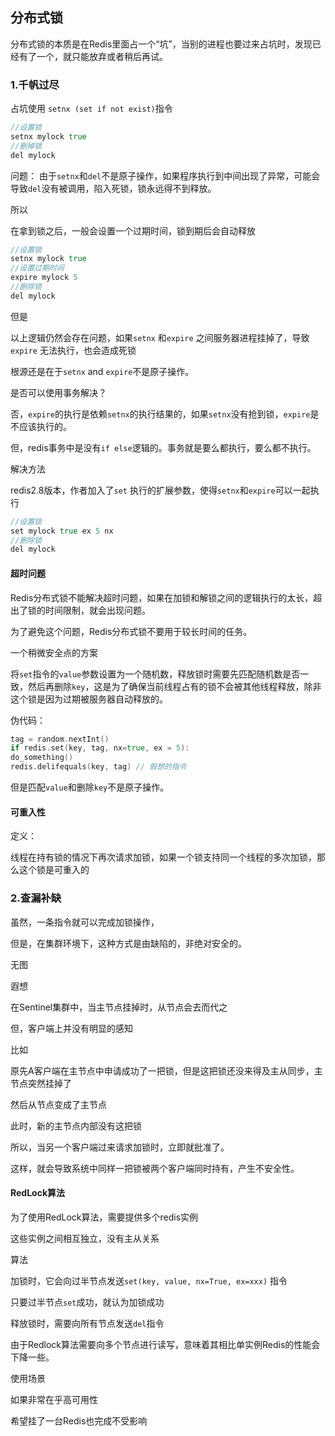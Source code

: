 ## 分布式锁



分布式锁的本质是在Redis里面占一个“坑”，当别的进程也要过来占坑时，发现已经有了一个，就只能放弃或者稍后再试。



### 1.千帆过尽

占坑使用 `setnx (set if not exist)`指令

```go
//设置锁
setnx mylock true
//删掉锁
del mylock
```



问题： 由于`setnx`和`del`不是原子操作，如果程序执行到中间出现了异常，可能会导致`del`没有被调用，陷入死锁，锁永远得不到释放。



所以

在拿到锁之后，一般会设置一个过期时间，锁到期后会自动释放 

```go
//设置锁
setnx mylock true
//设置过期时间
expire mylock 5
//删除锁
del mylock
```



但是

以上逻辑仍然会存在问题，如果`setnx` 和`expire` 之间服务器进程挂掉了，导致 `expire` 无法执行，也会造成死锁

根源还是在于`setnx` and  `expire`不是原子操作。



是否可以使用事务解决？

否，`expire`的执行是依赖`setnx`的执行结果的，如果`setnx`没有抢到锁，`expire`是不应该执行的。

但，redis事务中是没有`if else`逻辑的。事务就是要么都执行，要么都不执行。



解决方法

redis2.8版本，作者加入了`set`  执行的扩展参数，使得`setnx`和`expire`可以一起执行

```go
//设置锁
set mylock true ex 5 nx
//删除锁
del mylock
```



#### 超时问题

Redis分布式锁不能解决超时问题，如果在加锁和解锁之间的逻辑执行的太长，超出了锁的时间限制，就会出现问题。

为了避免这个问题，Redis分布式锁不要用于较长时间的任务。



一个稍微安全点的方案

将`set`指令的`value`参数设置为一个随机数，释放锁时需要先匹配随机数是否一致，然后再删除`key`，这是为了确保当前线程占有的锁不会被其他线程释放，除非这个锁是因为过期被服务器自动释放的。

伪代码：

```go
tag = random.nextInt() 
if redis.set(key, tag, nx=true, ex = 5):
do_something() 
redis.delifequals(key, tag) // 假想的指令
```

但是匹配`value`和删除`key`不是原子操作。





#### 可重入性

定义：

线程在持有锁的情况下再次请求加锁，如果一个锁支持同一个线程的多次加锁，那么这个锁是可重入的





### 2.查漏补缺

虽然，一条指令就可以完成加锁操作，

但是，在集群环境下，这种方式是由缺陷的，非绝对安全的。



无图

遐想

在Sentinel集群中，当主节点挂掉时，从节点会去而代之

但，客户端上并没有明显的感知

比如

原先A客户端在主节点中申请成功了一把锁，但是这把锁还没来得及主从同步，主节点突然挂掉了

然后从节点变成了主节点

此时，新的主节点内部没有这把锁

所以，当另一个客户端过来请求加锁时，立即就批准了。

这样，就会导致系统中同样一把锁被两个客户端同时持有，产生不安全性。



#### RedLock算法

为了使用RedLock算法，需要提供多个redis实例

这些实例之间相互独立，没有主从关系



算法

加锁时，它会向过半节点发送`set(key, value, nx=True, ex=xxx)` 指令

只要过半节点`set`成功，就认为加锁成功

释放锁时，需要向所有节点发送`del`指令



由于Redlock算法需要向多个节点进行读写，意味着其相比单实例Redis的性能会下降一些。



使用场景

如果非常在乎高可用性

希望挂了一台Redis也完成不受影响





#### 